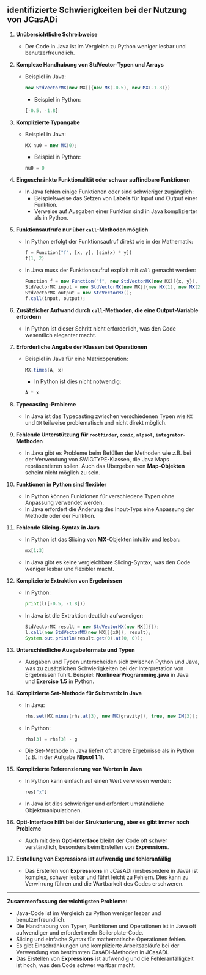 ## identifizierte Schwierigkeiten bei der Nutzung von JCasADi

1. **Unübersichtliche Schreibweise**
    - Der Code in Java ist im Vergleich zu Python weniger lesbar und benutzerfreundlich.

2. **Komplexe Handhabung von StdVector-Typen und Arrays**
    - Beispiel in Java:
      ```java
      new StdVectorMX(new MX[]{new MX(-0.5), new MX(-1.8)})
      ```
        - Beispiel in Python:
      ```python
      [-0.5, -1.8]
      ```

3. **Komplizierte Typangabe**
    - Beispiel in Java:
      ```java
      MX nu0 = new MX(0);
      ```
        - Beispiel in Python:
      ```python
      nu0 = 0
      ```

4. **Eingeschränkte Funktionalität oder schwer auffindbare Funktionen**
    - In Java fehlen einige Funktionen oder sind schwieriger zugänglich:
        - Beispielsweise das Setzen von **Labels** für Input und Output einer Funktion.
        - Verweise auf Ausgaben einer Funktion sind in Java komplizierter als in Python.

5. **Funktionsaufrufe nur über `call`-Methoden möglich**
    - In Python erfolgt der Funktionsaufruf direkt wie in der Mathematik:
      ```python
      f = Function("f", [x, y], [sin(x) * y])
      f(1, 2)
      ```
    - In Java muss der Funktionsaufruf explizit mit `call` gemacht werden:
      ```java
      Function f = new Function("f", new StdVectorMX(new MX[]{x, y}), new StdVectorMX(new MX[]{MX.times(MX.sin(x), y)}));
      StdVectorMX input = new StdVectorMX(new MX[]{new MX(1), new MX(2)});
      StdVectorMX output = new StdVectorMX();
      f.call(input, output);
      ```

6. **Zusätzlicher Aufwand durch `call`-Methoden, die eine Output-Variable erfordern**
    - In Python ist dieser Schritt nicht erforderlich, was den Code wesentlich eleganter macht.

7. **Erforderliche Angabe der Klassen bei Operationen**
    - Beispiel in Java für eine Matrixoperation:
      ```java
      MX.times(A, x)
      ```
        - In Python ist dies nicht notwendig:
      ```python
      A * x
      ```

8. **Typecasting-Probleme**
    - In Java ist das Typecasting zwischen verschiedenen Typen wie `MX` und `DM` teilweise problematisch und nicht direkt möglich.

9. **Fehlende Unterstützung für `rootfinder`, `conic`, `nlpsol`, `integrator`-Methoden**
    - In Java gibt es Probleme beim Befüllen der Methoden wie z.B. bei der Verwendung von SWIGTYPE-Klassen, die Java Maps repräsentieren sollen. Auch das Übergeben von **Map-Objekten** scheint nicht möglich zu sein.

10. **Funktionen in Python sind flexibler**
    - In Python können Funktionen für verschiedene Typen ohne Anpassung verwendet werden.
    - In Java erfordert die Änderung des Input-Typs eine Anpassung der Methode oder der Funktion.

11. **Fehlende Slicing-Syntax in Java**
    - In Python ist das Slicing von **MX**-Objekten intuitiv und lesbar:
      ```python
      mx[1:3]
      ```
    - In Java gibt es keine vergleichbare Slicing-Syntax, was den Code weniger lesbar und flexibler macht.

12. **Komplizierte Extraktion von Ergebnissen**
    - In Python:
      ```python
      print(l([-0.5, -1.8]))
      ```
    - In Java ist die Extraktion deutlich aufwendiger:
      ```java
      StdVectorMX result = new StdVectorMX(new MX[]{});
      l.call(new StdVectorMX(new MX[]{x0}), result);
      System.out.println(result.get(0).at(0, 0));
      ```

13. **Unterschiedliche Ausgabeformate und Typen**
    - Ausgaben und Typen unterscheiden sich zwischen Python und Java, was zu zusätzlichen Schwierigkeiten bei der Interpretation von Ergebnissen führt. Beispiel: **NonlinearProgramming.java** in Java und **Exercise 1.5** in Python.

14. **Komplizierte Set-Methode für Submatrix in Java**
    - In Java:
      ```java
      rhs.set(MX.minus(rhs.at(3), new MX(gravity)), true, new IM(3));
      ```
    - In Python:
      ```python
      rhs[3] = rhs[3] - g
      ```
    - Die Set-Methode in Java liefert oft andere Ergebnisse als in Python (z.B. in der Aufgabe **Nlpsol 1.1**).

15. **Komplizierte Referenzierung von Werten in Java**
    - In Python kann einfach auf einen Wert verwiesen werden:
      ```python
      res["x"]
      ```
    - In Java ist dies schwieriger und erfordert umständliche Objektmanipulationen.

16. **Opti-Interface hilft bei der Strukturierung, aber es gibt immer noch Probleme**
    - Auch mit dem **Opti-Interface** bleibt der Code oft schwer verständlich, besonders beim Erstellen von **Expressions**.

17. **Erstellung von Expressions ist aufwendig und fehleranfällig**
    - Das Erstellen von **Expressions** in JCasADi (insbesondere in Java) ist komplex, schwer lesbar und führt leicht zu Fehlern. Dies kann zu Verwirrung führen und die Wartbarkeit des Codes erschweren.

---

**Zusammenfassung der wichtigsten Probleme**:
- Java-Code ist im Vergleich zu Python weniger lesbar und benutzerfreundlich.
- Die Handhabung von Typen, Funktionen und Operationen ist in Java oft aufwendiger und erfordert mehr Boilerplate-Code.
- Slicing und einfache Syntax für mathematische Operationen fehlen.
- Es gibt Einschränkungen und komplizierte Arbeitsabläufe bei der Verwendung von bestimmten CasADi-Methoden in JCasADi.
- Das Erstellen von **Expressions** ist aufwendig und die Fehleranfälligkeit ist hoch, was den Code schwer wartbar macht.